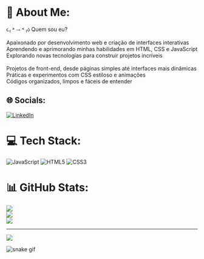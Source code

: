 # 💫 About Me:
૮₍ ˃ ⤙ ˂ ₎ა  Quem sou eu?<br><br>    Apaixonado por desenvolvimento web e criação de interfaces interativas<br>    Aprendendo e aprimorando minhas habilidades em HTML, CSS e JavaScript<br>    Explorando novas tecnologias para construir projetos incríveis<br><br>Projetos de front-end, desde páginas simples até interfaces mais dinâmicas<br>Práticas e experimentos com CSS estiloso e animações<br>Códigos organizados, limpos e fáceis de entender


## 🌐 Socials:
[![LinkedIn](https://img.shields.io/badge/LinkedIn-%230077B5.svg?logo=linkedin&logoColor=white)](https://linkedin.com/in/https://www.linkedin.com/in/yuri-anael-ramos-8bb326349/) 

# 💻 Tech Stack:
![JavaScript](https://img.shields.io/badge/javascript-%23323330.svg?style=for-the-badge&logo=javascript&logoColor=%23F7DF1E) ![HTML5](https://img.shields.io/badge/html5-%23E34F26.svg?style=for-the-badge&logo=html5&logoColor=white) ![CSS3](https://img.shields.io/badge/css3-%231572B6.svg?style=for-the-badge&logo=css3&logoColor=white)
# 📊 GitHub Stats:
![](https://github-readme-stats.vercel.app/api?username=gatinhoburro&theme=transparent&hide_border=false&include_all_commits=true&count_private=true)<br/>
![](https://github-readme-streak-stats.herokuapp.com/?user=gatinhoburro&theme=transparent&hide_border=false)<br/>
![](https://github-readme-stats.vercel.app/api/top-langs/?username=gatinhoburro&theme=transparent&hide_border=false&include_all_commits=true&count_private=true&layout=compact)

---
[![](https://visitcount.itsvg.in/api?id=gatinhoburro&icon=0&color=0)](https://visitcount.itsvg.in)

![snake gif](https://github.com/gatinhoburro/gatinhoburro/blob/output/github-contribution-grid-snake.sgv)
